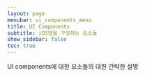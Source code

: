 ```yaml
---
layout: page
menubar: ui_components_menu
title: UI Components
subtitle: iOS앱을 구성하는 요소들
show_sidebar: false
toc: true
---
```


UI components에 대한 요소들의 대한 간략한 설명